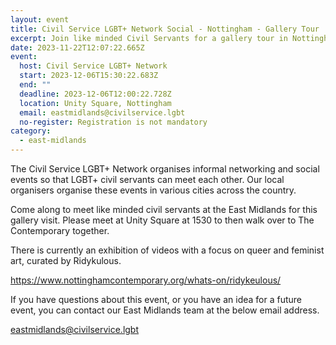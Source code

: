 ```yaml
---
layout: event
title: Civil Service LGBT+ Network Social - Nottingham - Gallery Tour
excerpt: Join like minded Civil Servants for a gallery tour in Nottingham.
date: 2023-11-22T12:07:22.665Z
event:
  host: Civil Service LGBT+ Network
  start: 2023-12-06T15:30:22.683Z
  end: ""
  deadline: 2023-12-06T12:00:22.728Z
  location: Unity Square, Nottingham
  email: eastmidlands@civilservice.lgbt
  no-register: Registration is not mandatory
category:
  - east-midlands
---
```

The Civil Service LGBT+ Network organises informal networking and social events so that LGBT+ civil servants can meet each other. Our local organisers organise these events in various cities across the country.

Come along to meet like minded civil servants at the East Midlands for this gallery visit. Please meet at Unity Square at 1530 to then walk over to The Contemporary together. 

There is currently an exhibition of videos with a focus on queer and feminist art, curated by Ridykulous.

<https://www.nottinghamcontemporary.org/whats-on/ridykeulous/>

If you have questions about this event, or you have an idea for a future event, you can contact our East Midlands team at the below email address.

[eastmidlands@civilservice.lgbt](<mailto: eastmidlands@civilservice.lgbt>)